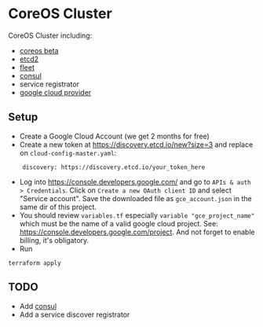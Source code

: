 # CoreOS Cluster
CoreOS Cluster including:
* [coreos beta](https://coreos.com/blog/coreos-beta-release/)
* [etcd2](https://github.com/coreos/etcd)
* [fleet](https://github.com/coreos/fleet)
* [consul](http://consul.io/)
* service registrator
* [google cloud provider](https://cloud.google.com/)

## Setup
* Create a Google Cloud Account (we get 2 months for free)
* Create a new token at https://discovery.etcd.io/new?size=3 and replace on `cloud-config-master.yaml`:
```
    discovery: https://discovery.etcd.io/your_token_here
```
* Log into https://console.developers.google.com/ and go to `APIs & auth > Credentials`. Click on `Create a new OAuth client ID` and select "Service account". Save the downloaded file as `gce_account.json` in the same dir of this project.
* You should review `variables.tf` especially `variable "gce_project_name"` which must be the name of a valid google cloud project. See: https://console.developers.google.com/project. And not forget to enable billing, it's obligatory.
* Run
```
terraform apply
```

## TODO
* Add [consul](http://consul.io/)
* Add a service discover registrator
